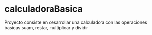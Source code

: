 # calculadoraBasica
Proyecto consiste en desarrollar una calculadora con las operaciones basicas suam, restar, multiplicar y dividir

